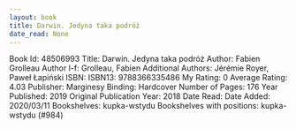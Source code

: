 ```yaml
---
layout: book
title: Darwin. Jedyna taka podróż
date_read: None
---
```


Book Id: 48506993
Title: Darwin. Jedyna taka podróż
Author: Fabien Grolleau
Author l-f: Grolleau, Fabien
Additional Authors: Jérémie Royer, Paweł Łapiński
ISBN: 
ISBN13: 9788366335486
My Rating: 0
Average Rating: 4.03
Publisher: Marginesy
Binding: Hardcover
Number of Pages: 176
Year Published: 2019
Original Publication Year: 2018
Date Read: 
Date Added: 2020/03/11
Bookshelves: kupka-wstydu
Bookshelves with positions: kupka-wstydu (#984)

